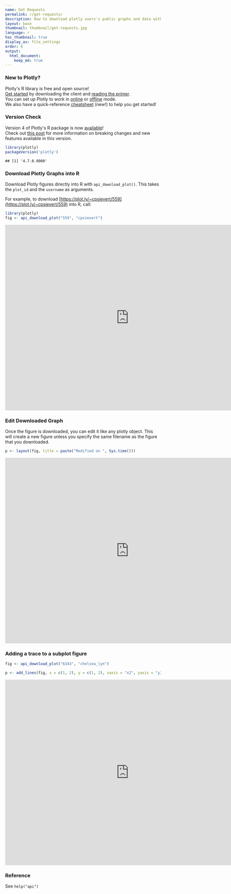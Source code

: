 ```yaml
---
name: Get Requests
permalink: r/get-requests/
description: How to download plotly users's public graphs and data with R.
layout: base
thumbnail: thumbnail/get-requests.jpg
language: r
has_thumbnail: true
display_as: file_settings
order: 6
output:
  html_document:
    keep_md: true
---
```



### New to Plotly?

Plotly's R library is free and open source!<br>
[Get started](https://plot.ly/r/getting-started/) by downloading the client and [reading the primer](https://plot.ly/r/getting-started/).<br>
You can set up Plotly to work in [online](https://plot.ly/r/getting-started/#hosting-graphs-in-your-online-plotly-account) or [offline](https://plot.ly/r/offline/) mode.<br>
We also have a quick-reference [cheatsheet](https://images.plot.ly/plotly-documentation/images/r_cheat_sheet.pdf) (new!) to help you get started!

### Version Check

Version 4 of Plotly's R package is now [available](https://plot.ly/r/getting-started/#installation)!<br>
Check out [this post](http://moderndata.plot.ly/upgrading-to-plotly-4-0-and-above/) for more information on breaking changes and new features available in this version.

```r
library(plotly)
packageVersion('plotly')
```

```
## [1] '4.7.0.9000'
```

### Download Plotly Graphs into R

Download Plotly figures directly into R with `api_download_plot()`. This takes the `plot_id` and the `username` as arguments.

For example, to download [https://plot.ly/~cpsievert/559](https://plot.ly/~cpsievert/559) into R, call:


```r
library(plotly)
fig <- api_download_plot("559", "cpsievert")
```

<iframe src="https://plot.ly/~RPlotBot/4294.embed" width="800" height="600" id="igraph" scrolling="no" seamless="seamless" frameBorder="0"> </iframe>

### Edit Downloaded Graph
Once the figure is downloaded, you can edit it like any plotly object. This will create a new figure unless you specify the same filename as the figure that you downloaded.


```r
p <- layout(fig, title = paste("Modified on ", Sys.time()))
```

<iframe src="https://plot.ly/~RPlotBot/3131.embed" width="800" height="600" id="igraph" scrolling="no" seamless="seamless" frameBorder="0"> </iframe>

### Adding a trace to a subplot figure


```r
fig <- api_download_plot("6343", "chelsea_lyn")

p <- add_lines(fig, x = c(1, 2), y = c(1, 2), xaxis = "x2", yaxis = "y2")
```

<iframe src="https://plot.ly/~RPlotBot/3133.embed" width="800" height="600" id="igraph" scrolling="no" seamless="seamless" frameBorder="0"> </iframe>

### Reference

See `help("api")`
